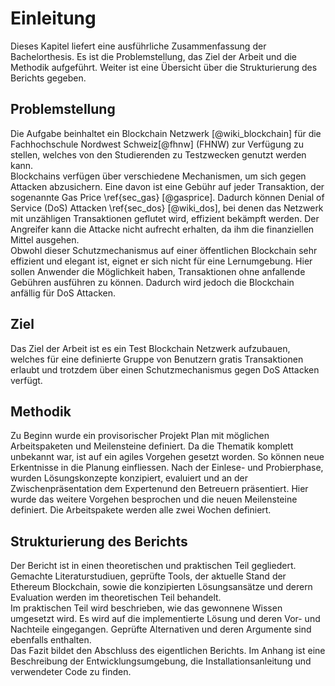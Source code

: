 # Einleitung

Dieses Kapitel liefert eine ausführliche Zusammenfassung der Bachelorthesis. Es
ist die Problemstellung, das Ziel der Arbeit und die Methodik aufgeführt. Weiter
ist eine Übersicht über die Strukturierung des Berichts gegeben. 

## Problemstellung
Die Aufgabe beinhaltet ein Blockchain Netzwerk [@wiki_blockchain] für die
Fachhochschule Nordwest Schweiz[@fhnw] (FHNW) zur Verfügung zu stellen, welches
von den Studierenden zu Testzwecken genutzt werden kann.\
Blockchains verfügen über verschiedene Mechanismen, um sich gegen Attacken
abzusichern. Eine davon ist eine Gebühr auf jeder Transaktion, der sogenannte
Gas Price \ref{sec_gas} [@gasprice]. Dadurch können Denial of Service (DoS)
Attacken \ref{sec_dos} [@wiki_dos], bei denen das Netzwerk mit unzähligen
Transaktionen geflutet wird, effizient bekämpft werden. Der Angreifer kann die
Attacke nicht aufrecht erhalten, da ihm die finanziellen Mittel ausgehen.\
Obwohl dieser Schutzmechanismus auf einer öffentlichen Blockchain sehr effizient
und elegant ist, eignet er sich nicht für eine Lernumgebung. Hier sollen
Anwender die Möglichkeit haben, Transaktionen ohne anfallende Gebühren ausführen
zu können. Dadurch wird jedoch die Blockchain anfällig für DoS Attacken. 

## Ziel
Das Ziel der Arbeit ist es ein Test Blockchain Netzwerk aufzubauen, welches für
eine definierte Gruppe von Benutzern gratis Transaktionen erlaubt und trotzdem
über einen Schutzmechanismus gegen DoS Attacken verfügt.

## Methodik
 
Zu Beginn wurde ein provisorischer Projekt Plan mit möglichen Arbeitspaketen und
Meilensteine definiert. Da die Thematik komplett unbekannt war, ist auf ein
agiles Vorgehen gesetzt worden. So können neue Erkentnisse in die Planung
einfliessen. Nach der Einlese- und Probierphase, wurden Lösungskonzepte
konzipiert, evaluiert und an der Zwischenpräsentation dem Expertenund den
Betreuern präsentiert. Hier wurde das weitere Vorgehen besprochen und die neuen
Meilensteine definiert. Die Arbeitspakete werden alle zwei Wochen definiert.

## Strukturierung des Berichts

 Der Bericht ist in einen theoretischen und praktischen Teil gegliedert.
 Gemachte Literaturstudiuen, geprüfte Tools, der aktuelle Stand der Ethereum
 Blockchain, sowie die konzipierten Lösungsansätze und derern Evaluation werden
 im theoretischen Teil behandelt.\
 Im praktischen Teil wird beschrieben, wie das gewonnene Wissen umgesetzt wird.
 Es wird auf die implementierte Lösung und deren Vor- und Nachteile eingegangen.
 Geprüfte Alternativen und deren Argumente sind ebenfalls enthalten.\
 Das Fazit bildet den Abschluss des eigentlichen Berichts. Im Anhang ist eine
 Beschreibung der Entwicklungsumgebung, die Installationsanleitung und
 verwendeter Code zu finden. 

